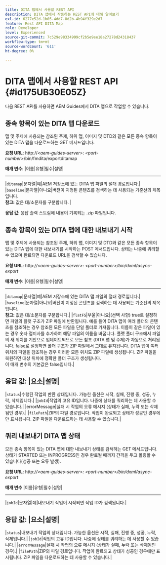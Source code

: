 ```yaml
---
title: DITA 맵에서 사용할 REST API
description: DITA 맵에서 작동하는 REST API에 대해 알아보기
exl-id: 6277e52d-1b05-4dd7-8d2b-4b94f329e2d7
feature: Rest API DITA Map
role: Developer
level: Experienced
source-git-commit: 7c529e98334999cf2b5e9ee18a27278d24318437
workflow-type: tm+mt
source-wordcount: '611'
ht-degree: 0%

---
```


# DITA 맵에서 사용할 REST API {#id175UB30E05Z}

다음 REST API를 사용하면 AEM Guides에서 DITA 맵으로 작업할 수 있습니다.

## 종속 항목이 있는 DITA 맵 다운로드

맵 및 주제에 사용되는 참조된 주제, 하위 맵, 이미지 및 DTD와 같은 모든 종속 항목이 있는 DITA 맵을 다운로드하는 GET 메서드입니다.

**요청 URL**:
http://*&lt;aem-guides-server\>*: *&lt;port-number\>*/bin/fmdita/exportditamap

**매개 변수**:
|이름|유형|필수|설명|
-------- -------------------
|`ditamap`|문자열|예|AEM 저장소에 있는 DITA 맵 파일의 절대 경로입니다.|
|`baseline`|문자열|아니요|버전이 지정된 콘텐츠를 검색하는 데 사용되는 기준선의 제목입니다. <br> **참고:** 값은 대/소문자를 구분합니다. |

**응답 값**:
응답 출력 스트림에 내용이 기록되는 .zip 파일입니다.

## 종속 항목이 있는 DITA 맵에 대한 내보내기 시작

맵 및 주제에 사용되는 참조된 주제, 하위 맵, 이미지 및 DTD와 같은 모든 종속 항목이 있는 DITA 맵에 대한 내보내기를 시작하는 POST 메서드입니다. 상태는 나중에 쿼리할 수 있으며 완료되면 다운로드 URL을 검색할 수 있습니다.

**요청 URL**:
http:*//&lt;aem-guides-server\>: &lt;port-number\>/bin/dxml/async-export*

**매개 변수**:
|이름|유형|필수|설명|
-------- -------------------
|`ditamap`|문자열|예|AEM 저장소에 있는 DITA 맵 파일의 절대 경로입니다.|
|`baseline`|문자열|아니요|버전이 지정된 콘텐츠를 검색하는 데 사용되는 기준선의 제목입니다. <br> **참고:** 값은 대/소문자를 구분합니다.|
|`flatFS`|부울|아니요|\(선택 사항\) true로 설정하면 파일의 플랫 구조가 ZIP 파일에 반환됩니다. 예를 들어 DITA 맵이 여러 폴더의 콘텐츠를 참조하는 경우 참조된 모든 파일을 단일 폴더로 가져옵니다. 이름이 같은 파일이 있는 경우 숫자 접미사를 추가하여 해당 파일의 이름을 바꿉니다. 플랫 폴더 구조에서 파일의 새 위치를 기반으로 업데이트되므로 모든 참조 \(DITA 맵 및 주제\)가 자동으로 처리됩니다. false로 설정하면 폴더 구조가 ZIP 파일에서 그대로 유지됩니다. DITA 맵이 여러 위치의 파일을 참조하는 경우 이러한 모든 위치도 ZIP 파일에 생성됩니다. ZIP 파일을 복원하면 대상 위치에 정확한 폴더 구조가 생성됩니다. <br> 이 매개 변수의 기본값은 false입니다.|

**응답 값**:
|요소|설명|
------------------
|`status`|수행된 작업의 반환 상태입니다. 가능한 옵션은 시작, 실패, 진행 중, 성공, 누락, 삭제입니다.|
|`jobId`|작업의 고유 ID입니다. 나중에 상태를 쿼리하는 데 사용할 수 있습니다.|
|errorMessage|실패 시 작업의 오류 메시지 \(상태가 실패, 누락 또는 삭제됨인 경우\).|
|`filePath`|ZIP의 파일 경로입니다. 작업이 완료되고 상태가 성공인 경우에만 표시됩니다. ZIP 파일을 다운로드하는 데 사용할 수 있습니다.|

## 쿼리 내보내기 DITA 맵 상태

모든 종속 항목이 있는 DITA 맵에 대한 내보내기 상태를 검색하는 GET 메서드입니다. 상태가 STARTED 또는 INPROGRESS인 경우 완료될 때까지 간격을 두고 폴링할 수 있습니다\(성공 또는 오류 발생\).

**요청 URL**:
http:*//&lt;aem-guides-server\>: &lt;port-number\>/bin/dxml/async-export*

**매개 변수**
|이름|유형|필수|설명|
-------- -------------------
|`jobId`|문자열|예|내보내기 작업이 시작되면 작업 ID가 검색됩니다.|

**응답 값**:
|요소|설명|
------------------
|`status`|내보내기 작업의 상태입니다. 가능한 옵션은 시작, 실패, 진행 중, 성공, 누락, 삭제입니다.|
|`jobId`|작업의 고유 ID입니다. 나중에 상태를 쿼리하는 데 사용할 수 있습니다.|
|`errorMessage`|실패 시 작업의 오류 메시지 \(상태가 실패, 누락 또는 삭제됨인 경우\).|
|`filePath`|ZIP의 파일 경로입니다. 작업이 완료되고 상태가 성공인 경우에만 표시됩니다. ZIP 파일을 다운로드하는 데 사용할 수 있습니다.|
